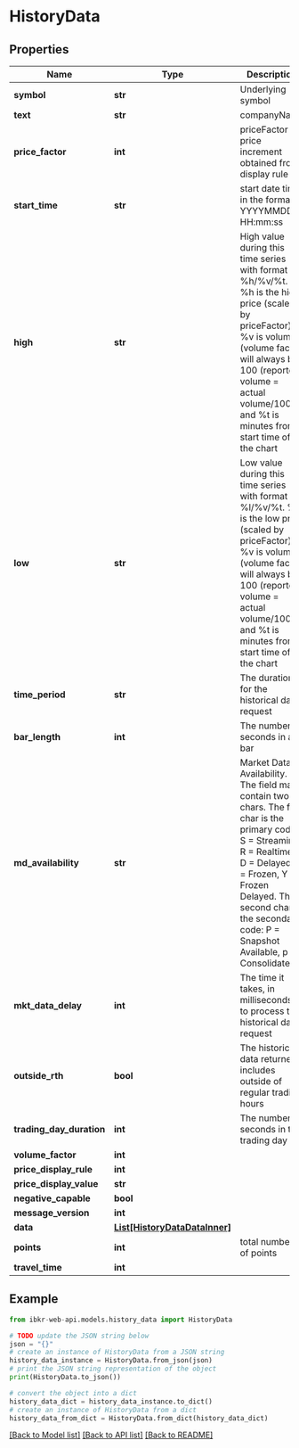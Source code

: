 # HistoryData


## Properties

Name | Type | Description | Notes
------------ | ------------- | ------------- | -------------
**symbol** | **str** | Underlying symbol | [optional] 
**text** | **str** | companyName | [optional] 
**price_factor** | **int** | priceFactor is price increment obtained from display rule | [optional] 
**start_time** | **str** | start date time in the format YYYYMMDD-HH:mm:ss | [optional] 
**high** | **str** | High value during this time series with format %h/%v/%t. %h is the high price (scaled by priceFactor), %v is volume (volume factor will always be 100 (reported volume &#x3D; actual volume/100)) and %t is minutes from start time of the chart  | [optional] 
**low** | **str** | Low value during this time series with format %l/%v/%t. %l is the low price (scaled by priceFactor), %v is volume (volume factor will always be 100 (reported volume &#x3D; actual volume/100)) and %t is minutes from start time of the chart  | [optional] 
**time_period** | **str** | The duration for the historical data request | [optional] 
**bar_length** | **int** | The number of seconds in a bar | [optional] 
**md_availability** | **str** | Market Data Availability. The field may contain two chars. The first char is the primary code: S &#x3D; Streaming, R &#x3D; Realtime, D &#x3D; Delayed, Z &#x3D; Frozen, Y &#x3D; Frozen Delayed. The second char is the secondary code: P &#x3D; Snapshot Available, p &#x3D; Consolidated.  | [optional] 
**mkt_data_delay** | **int** | The time it takes, in milliseconds, to process the historical data request | [optional] 
**outside_rth** | **bool** | The historical data returned includes outside of regular trading hours  | [optional] 
**trading_day_duration** | **int** | The number of seconds in the trading day | [optional] 
**volume_factor** | **int** |  | [optional] 
**price_display_rule** | **int** |  | [optional] 
**price_display_value** | **str** |  | [optional] 
**negative_capable** | **bool** |  | [optional] 
**message_version** | **int** |  | [optional] 
**data** | [**List[HistoryDataDataInner]**](HistoryDataDataInner.md) |  | [optional] 
**points** | **int** | total number of points | [optional] 
**travel_time** | **int** |  | [optional] 

## Example

```python
from ibkr-web-api.models.history_data import HistoryData

# TODO update the JSON string below
json = "{}"
# create an instance of HistoryData from a JSON string
history_data_instance = HistoryData.from_json(json)
# print the JSON string representation of the object
print(HistoryData.to_json())

# convert the object into a dict
history_data_dict = history_data_instance.to_dict()
# create an instance of HistoryData from a dict
history_data_from_dict = HistoryData.from_dict(history_data_dict)
```
[[Back to Model list]](../README.md#documentation-for-models) [[Back to API list]](../README.md#documentation-for-api-endpoints) [[Back to README]](../README.md)


